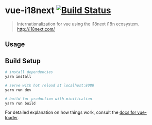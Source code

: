 # vue-i18next [![Build Status](https://travis-ci.org/panter/vue-i18next.svg?branch=master)](https://travis-ci.org/panter/vue-i18next)

> Internationalization for vue using the i18next i18n ecosystem. http://i18next.com/

## Usage



## Build Setup

``` bash
# install dependencies
yarn install

# serve with hot reload at localhost:8080
yarn run dev

# build for production with minification
yarn run build
```

For detailed explanation on how things work, consult the [docs for vue-loader](http://vuejs.github.io/vue-loader).
